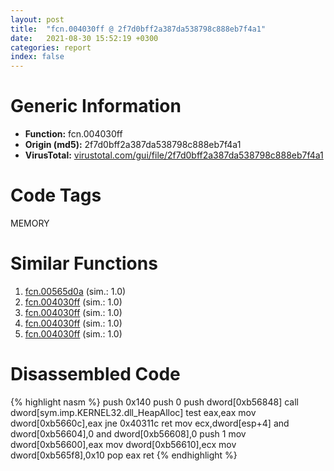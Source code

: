 ```yaml
---
layout: post
title:  "fcn.004030ff @ 2f7d0bff2a387da538798c888eb7f4a1"
date:   2021-08-30 15:52:19 +0300
categories: report
index: false
---
```


# Generic Information
- **Function:** fcn.004030ff
- **Origin (md5):** 2f7d0bff2a387da538798c888eb7f4a1
- **VirusTotal:** [virustotal.com/gui/file/2f7d0bff2a387da538798c888eb7f4a1][virustotal_ref]

# Code Tags
<span class="tag" id="MEMORY">MEMORY</span>


# Similar Functions

1. [fcn.00565d0a][similar_1_ref] (sim.: 1.0)
2. [fcn.004030ff][similar_2_ref] (sim.: 1.0)
3. [fcn.004030ff][similar_3_ref] (sim.: 1.0)
4. [fcn.004030ff][similar_4_ref] (sim.: 1.0)
5. [fcn.004030ff][similar_5_ref] (sim.: 1.0)


# Disassembled Code

{% highlight nasm %}
push 0x140
push 0
push dword[0xb56848]
call dword[sym.imp.KERNEL32.dll_HeapAlloc]
test eax,eax
mov dword[0xb5660c],eax
jne 0x40311c
ret
mov ecx,dword[esp+4]
and dword[0xb56604],0
and dword[0xb56608],0
push 1
mov dword[0xb56600],eax
mov dword[0xb56610],ecx
mov dword[0xb565f8],0x10
pop eax
ret
{% endhighlight %}


[similar_1_ref]: /report/fcn.00565d0a@7453c96a6fbd42ec690b8deb53eafcba
[similar_2_ref]: /report/fcn.004030ff@eac1782291736df208e1220cf8c38a7c
[similar_3_ref]: /report/fcn.004030ff@cbc200f66cbffbddf5df52f7c0da283a
[similar_4_ref]: /report/fcn.004030ff@8912a6bd1add3d8b86feb51a00252709
[similar_5_ref]: /report/fcn.004030ff@c8832014b4500a21301c7da70c07fabf
[virustotal_ref]: https://www.virustotal.com/gui/file/2f7d0bff2a387da538798c888eb7f4a1